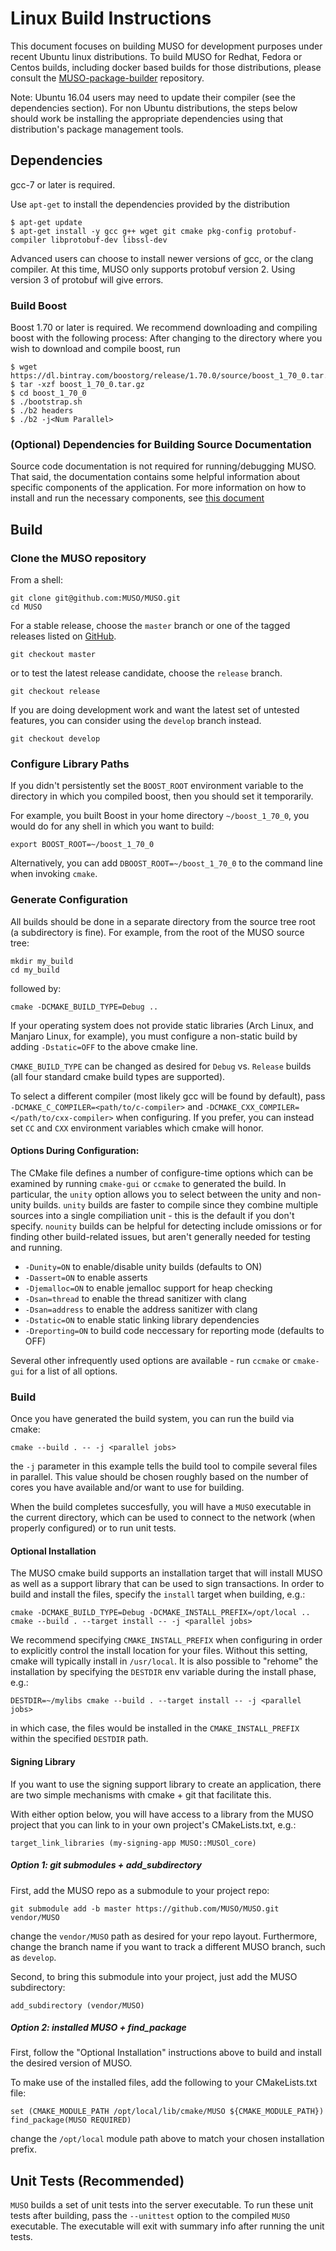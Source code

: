# Linux Build Instructions

This document focuses on building MUSO for development purposes under recent
Ubuntu linux distributions. To build MUSO for Redhat, Fedora or Centos
builds, including docker based builds for those distributions, please consult
the [MUSO-package-builder](https://github.com/MUSO/MUSO-package-builder)
repository.

Note: Ubuntu 16.04 users may need to update their compiler (see the dependencies
section). For non Ubuntu distributions, the steps below should work be
installing the appropriate dependencies using that distribution's package
management tools.

## Dependencies

gcc-7 or later is required.

Use `apt-get` to install the dependencies provided by the distribution

```
$ apt-get update
$ apt-get install -y gcc g++ wget git cmake pkg-config protobuf-compiler libprotobuf-dev libssl-dev
```

Advanced users can choose to install newer versions of gcc, or the clang compiler.
At this time, MUSO only supports protobuf version 2. Using version 3 of
protobuf will give errors.

### Build Boost

Boost 1.70 or later is required. We recommend downloading and compiling boost
with the following process: After changing to the directory where
you wish to download and compile boost, run

```
$ wget https://dl.bintray.com/boostorg/release/1.70.0/source/boost_1_70_0.tar.gz
$ tar -xzf boost_1_70_0.tar.gz
$ cd boost_1_70_0
$ ./bootstrap.sh
$ ./b2 headers
$ ./b2 -j<Num Parallel>
```

### (Optional) Dependencies for Building Source Documentation

Source code documentation is not required for running/debugging MUSO. That
said, the documentation contains some helpful information about specific
components of the application. For more information on how to install and run
the necessary components, see [this document](../../docs/README.md)

## Build

### Clone the MUSO repository

From a shell:

```
git clone git@github.com:MUSO/MUSO.git
cd MUSO
```

For a stable release, choose the `master` branch or one of the tagged releases
listed on [GitHub](https://github.com/MUSO/MUSO/releases).

```
git checkout master
```

or to test the latest release candidate, choose the `release` branch.

```
git checkout release
```

If you are doing development work and want the latest set of untested
features, you can consider using the `develop` branch instead.

```
git checkout develop
```

### Configure Library Paths

If you didn't persistently set the `BOOST_ROOT` environment variable to the
directory in which you compiled boost, then you should set it temporarily.

For example, you built Boost in your home directory `~/boost_1_70_0`, you
would do for any shell in which you want to build:

```
export BOOST_ROOT=~/boost_1_70_0
```

Alternatively, you can add `DBOOST_ROOT=~/boost_1_70_0` to the command line when
invoking `cmake`.

### Generate Configuration

All builds should be done in a separate directory from the source tree root
(a subdirectory is fine). For example, from the root of the MUSO source tree:

```
mkdir my_build
cd my_build
```

followed by:

```
cmake -DCMAKE_BUILD_TYPE=Debug ..
```

If your operating system does not provide static libraries (Arch Linux, and
Manjaro Linux, for example), you must configure a non-static build by adding
`-Dstatic=OFF` to the above cmake line.

`CMAKE_BUILD_TYPE` can be changed as desired for `Debug` vs.
`Release` builds (all four standard cmake build types are supported).

To select a different compiler (most likely gcc will be found by default), pass
`-DCMAKE_C_COMPILER=<path/to/c-compiler>` and
`-DCMAKE_CXX_COMPILER=</path/to/cxx-compiler>` when configuring. If you prefer,
you can instead set `CC` and `CXX` environment variables which cmake will honor.

#### Options During Configuration:

The CMake file defines a number of configure-time options which can be
examined by running `cmake-gui` or `ccmake` to generated the build. In
particular, the `unity` option allows you to select between the unity and
non-unity builds. `unity` builds are faster to compile since they combine
multiple sources into a single compiliation unit - this is the default if you
don't specify. `nounity` builds can be helpful for detecting include omissions
or for finding other build-related issues, but aren't generally needed for
testing and running.

- `-Dunity=ON` to enable/disable unity builds (defaults to ON)
- `-Dassert=ON` to enable asserts
- `-Djemalloc=ON` to enable jemalloc support for heap checking
- `-Dsan=thread` to enable the thread sanitizer with clang
- `-Dsan=address` to enable the address sanitizer with clang
- `-Dstatic=ON` to enable static linking library dependencies
- `-Dreporting=ON` to build code neccessary for reporting mode (defaults to OFF)

Several other infrequently used options are available - run `ccmake` or
`cmake-gui` for a list of all options.

### Build

Once you have generated the build system, you can run the build via cmake:

```
cmake --build . -- -j <parallel jobs>
```

the `-j` parameter in this example tells the build tool to compile several
files in parallel. This value should be chosen roughly based on the number of
cores you have available and/or want to use for building.

When the build completes succesfully, you will have a `MUSO` executable in
the current directory, which can be used to connect to the network (when
properly configured) or to run unit tests.

#### Optional Installation

The MUSO cmake build supports an installation target that will install
MUSO as well as a support library that can be used to sign transactions. In
order to build and install the files, specify the `install` target when
building, e.g.:

```
cmake -DCMAKE_BUILD_TYPE=Debug -DCMAKE_INSTALL_PREFIX=/opt/local ..
cmake --build . --target install -- -j <parallel jobs>
```

We recommend specifying `CMAKE_INSTALL_PREFIX` when configuring in order to
explicitly control the install location for your files. Without this setting,
cmake will typically install in `/usr/local`. It is also possible to "rehome"
the installation by specifying the `DESTDIR` env variable during the install phase,
e.g.:

```
DESTDIR=~/mylibs cmake --build . --target install -- -j <parallel jobs>
```

in which case, the files would be installed in the `CMAKE_INSTALL_PREFIX` within
the specified `DESTDIR` path.

#### Signing Library

If you want to use the signing support library to create an application, there
are two simple mechanisms with cmake + git that facilitate this.

With either option below, you will have access to a library from the
MUSO project that you can link to in your own project's CMakeLists.txt, e.g.:

```
target_link_libraries (my-signing-app MUSO::MUSOl_core)
```

##### Option 1: git submodules + add_subdirectory

First, add the MUSO repo as a submodule to your project repo:

```
git submodule add -b master https://github.com/MUSO/MUSO.git vendor/MUSO
```

change the `vendor/MUSO` path as desired for your repo layout. Furthermore,
change the branch name if you want to track a different MUSO branch, such
as `develop`.

Second, to bring this submodule into your project, just add the MUSO subdirectory:

```
add_subdirectory (vendor/MUSO)
```

##### Option 2: installed MUSO + find_package

First, follow the "Optional Installation" instructions above to
build and install the desired version of MUSO.

To make use of the installed files, add the following to your CMakeLists.txt file:

```
set (CMAKE_MODULE_PATH /opt/local/lib/cmake/MUSO ${CMAKE_MODULE_PATH})
find_package(MUSO REQUIRED)
```

change the `/opt/local` module path above to match your chosen installation prefix.

## Unit Tests (Recommended)

`MUSO` builds a set of unit tests into the server executable. To run these unit
tests after building, pass the `--unittest` option to the compiled `MUSO`
executable. The executable will exit with summary info after running the unit tests.
